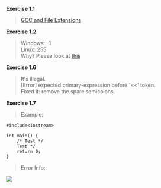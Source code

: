 **Exercise 1.1**  
>[GCC and File Extensions](http://labor-liber.org/en/gnu-linux/development/extensions)  

**Exercise 1.2**  
>Windows: -1  
Linux: 255  
Why? Please look at [this](http://www.tldp.org/LDP/abs/html/exitcodes.html)  

**Exercise 1.6**  
>It's illegal.  
[Error] expected primary-expression before '<<' token.  
Fixed it: remove the spare semicolons.  

**Exercise 1.7**  
>Example:  

```
#include<iostream>

int main() {
	/* Test */
	Test */
	return 0;
}
```
>Error Info:  

![](https://github.com/YanqiangWang/Cpp_Primer/blob/master/exercises/1/images/X1_7_error_info.png)  


